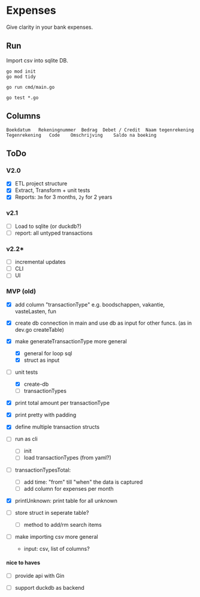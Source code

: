 
# Expenses

Give clarity in your bank expenses.

## Run

Import csv into sqlite DB.

```shell
go mod init
go mod tidy

go run cmd/main.go

go test *.go

```

## Columns

```shell
Boekdatum	Rekeningnummer	Bedrag	Debet / Credit	Naam tegenrekening	Tegenrekening	Code	Omschrijving	Saldo na boeking
```

## ToDo

### V2.0

- [x] ETL project structure
- [x] Extract, Transform + unit tests
- [x] Reports: `3m` for 3 months, `2y` for 2 years

### v2.1

- [ ] Load to sqlite (or duckdb?)
- [ ] report: all untyped transactions

### v2.2*

- [ ] incremental updates
- [ ] CLI
- [ ] UI

### MVP (old)

- [x] add column "transactionType" e.g. boodschappen, vakantie, vasteLasten, fun
- [x] create db connection in main and use db as input for other funcs. (as in dev.go createTable)
- [x] make generateTransactionType more general
  - [x] general for loop sql
  - [x] struct as input
- [ ] unit tests
  - [x] create-db
  - [ ] transactionTypes
- [x] print total amount per transactionType
- [x] print pretty with padding
- [x] define multiple transaction structs
- [ ] run as cli
  - [ ] init
  - [ ] load transactionTypes (from yaml?) 

- [ ] transactionTypesTotal:
  - [ ] add time: "from" till "when" the data is captured
  - [ ] add column for expenses per month
- [x] printUnknown: print table for all unknown

- [ ] store struct in seperate table?
  - [ ] method to add/rm search items

- [ ] make importing csv more general
  - input: csv, list of columns?

#### nice to haves

- [ ] provide api with Gin
- [ ] support duckdb as backend

